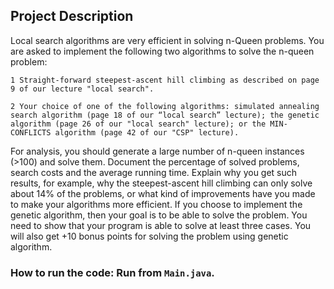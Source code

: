 ## Project Description

Local search algorithms are very efficient in solving n-Queen problems. You are asked to implement the following two algorithms to solve the n-queen problem:

    1 Straight-forward steepest-ascent hill climbing as described on page 9 of our lecture "local search".

    2 Your choice of one of the following algorithms: simulated annealing search algorithm (page 18 of our “local search” lecture); the genetic algorithm (page 26 of our "local search" lecture); or the MIN-CONFLICTS algorithm (page 42 of our "CSP" lecture).

For analysis, you should generate a large number of n-queen instances (>100) and solve them. Document the percentage of solved problems, search costs and the average running time. Explain why you get such results, for example, why the steepest-ascent hill climbing can only solve about 14% of the problems, or what kind of improvements have you made to make your algorithms more efficient.
If you choose to implement the genetic algorithm, then your goal is to be able to solve the problem. You need to show that your program is able to solve at least three cases. You will also get +10 bonus points for solving the problem using genetic algorithm.

### How to run the code: Run from `Main.java`.